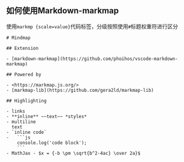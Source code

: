 ## 如何使用Markdown-markmap
使用`markmp {scale=value}`代码标签，分级按照使用`#`标题权重符进行区分
```markmap {scale=2.2}
# Mindmap

## Extension

- [markdown-markmap](https://github.com/phoihos/vscode-markdown-markmap)

## Powered by

- <https://markmap.js.org/>
- [markmap-lib](https://github.com/gera2ld/markmap-lib)

## Highlighting

- links
- **inline** ~~text~~ *styles*
- multiline
  text
- `inline code`
-   ```js
    console.log('code block');
    ```
- MathJax - $x = {-b \pm \sqrt{b^2-4ac} \over 2a}$
```